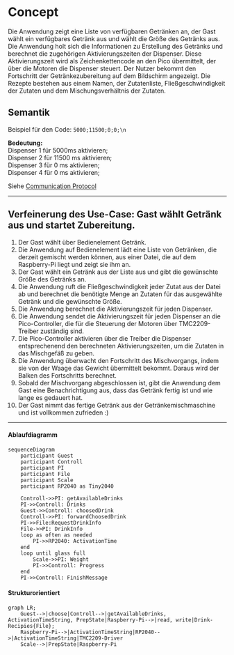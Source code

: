 # Concept

Die Anwendung zeigt eine Liste von verfügbaren Getränken an, der Gast wählt ein verfügbares Getränk aus und wählt die Größe des Getränks aus.
Die Anwendung holt sich die Informationen zu Erstellung des Getränks und berechnet die zugehörigen Aktivierungszeiten der Dispenser.
Diese Aktivierungszeit wird als Zeichenkettencode an den Pico übermittelt, der über die Motoren die Dispenser steuert.
Der Nutzer bekommt den Fortschritt der Getränkezubereitung auf dem Bildschirm angezeigt.
Die Rezepte bestehen aus einem Namen, der Zutatenliste, Fließgeschwindigkeit der Zutaten und dem Mischungsverhältnis der Zutaten.

## Semantik

Beispiel für den Code: `5000;11500;0;0;\n`

**Bedeutung:**\
Dispenser 1 für 5000ms aktivieren;\
Dispenser 2 für 11500 ms aktivieren;\
Dispenser 3 für 0 ms aktivieren;\
Dispenser 4 für 0 ms aktivieren;

Siehe [Communication Protocol](./communicationProtocol.md)

---

## Verfeinerung des Use-Case: Gast wählt Getränk aus und startet Zubereitung.

1.  Der Gast wählt über Bedienelement Getränk.
2.  Die Anwendung auf Bedienelement lädt eine Liste von Getränken, die derzeit gemischt werden können, aus einer Datei, die auf dem Raspberry-Pi liegt und zeigt sie ihm an.
3.  Der Gast wählt ein Getränk aus der Liste aus und gibt die gewünschte Größe des Getränks an.
4.  Die Anwendung ruft die Fließgeschwindigkeit jeder Zutat aus der Datei ab und berechnet die benötigte Menge an Zutaten für das ausgewählte Getränk und die gewünschte Größe.
5.  Die Anwendung berechnet die Aktivierungszeit für jeden Dispenser.
6.  Die Anwendung sendet die Aktivierungszeit für jeden Dispenser an die Pico-Controller, die für die Steuerung der Motoren über TMC2209-Treiber zuständig sind.
7.  Die Pico-Controller aktivieren über die Treiber die Dispenser entsprechenend den berechneten Aktivierungszeiten, um die Zutaten in das Mischgefäß zu geben.
8.  Die Anwendung überwacht den Fortschritt des Mischvorgangs, indem sie von der Waage das Gewicht übermittelt bekommt. Daraus wird der Balken des Fortschritts berechnet.
9.  Sobald der Mischvorgang abgeschlossen ist, gibt die Anwendung dem Gast eine Benachrichtigung aus, dass das Getränk fertig ist und wie lange es gedauert hat.
10. Der Gast nimmt das fertige Getränk aus der Getränkemischmaschine und ist vollkommen zufrieden :)

---

#### Ablaufdiagramm

```mermaid
sequenceDiagram
    participant Guest
    participant Controll
    participant PI
    participant File
    participant Scale
    participant RP2040 as Tiny2040

    Controll->>PI: getAvailableDrinks
    PI->>Controll: Drinks
    Guest->>Controll: choosedDrink
    Controll->>PI: forwardChoosedDrink
    PI->>File:RequestDrinkInfo
    File->>PI: DrinkInfo
    loop as often as needed
        PI->>RP2040: ActivationTime
    end
    loop until glass full
        Scale->>PI: Weight
        PI->>Controll: Progress
    end
    PI->>Controll: FinishMessage
```

#### Strukturorientiert

```mermaid
graph LR;
    Guest-->|choose|Controll-->|getAvailableDrinks, ActivationTimeString, PrepState|Raspberry-Pi-->|read, write|Drink-Recipies{File};
    Raspberry-Pi-->|ActivationTimeString|RP2040-->|ActivationTimeString|TMC2209-Driver
    Scale-->|PrepState|Raspberry-Pi
```
